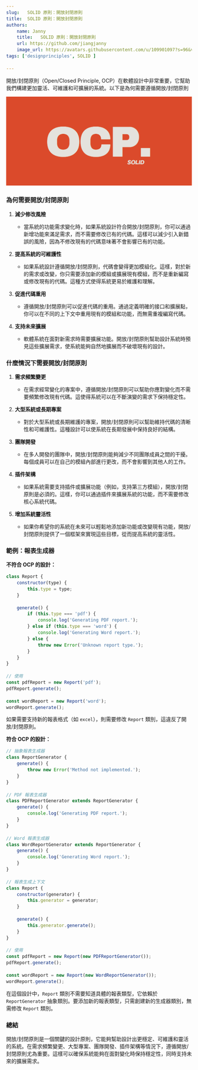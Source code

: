 ```yaml
---
slug:   SOLID 原則：開放封閉原則 
title:  SOLID 原則：開放封閉原則 
authors:
    name: Janny
    title:   SOLID 原則：開放封閉原則
    url: https://github.com/jiangjanny
    image_url: https://avatars.githubusercontent.com/u/109901097?s=96&v=4
tags: ['designprinciples', SOLID ]

---
```


開放/封閉原則（Open/Closed Principle, OCP）在軟體設計中非常重要，它幫助我們構建更加靈活、可維護和可擴展的系統。以下是為何需要遵循開放/封閉原則

![alt text](image-2.png)

### 為何需要開放/封閉原則

1. **減少修改風險**
   - 當系統的功能需求變化時，如果系統設計符合開放/封閉原則，你可以通過新增功能來滿足需求，而不需要修改已有的代碼。這樣可以減少引入新錯誤的風險，因為不修改現有的代碼意味著不會影響已有的功能。

2. **提高系統的可維護性**
   - 如果系統設計遵循開放/封閉原則，代碼會變得更加模組化。這樣，對於新的需求或改變，你只需要添加新的模組或擴展現有模組，而不是重新編寫或修改現有的代碼。這種方式使得系統更易於維護和理解。

3. **促進代碼重用**
   - 遵循開放/封閉原則可以促進代碼的重用。通過定義明確的接口和擴展點，你可以在不同的上下文中重用現有的模組和功能，而無需重複編寫代碼。

4. **支持未來擴展**
   - 軟體系統在面對新需求時需要擴展功能。開放/封閉原則幫助設計系統時預見這些擴展需求，使系統能夠自然地擴展而不破壞現有的設計。

### 什麼情況下需要開放/封閉原則

1. **需求頻繁變更**
   - 在需求經常變化的專案中，遵循開放/封閉原則可以幫助你應對變化而不需要頻繁修改現有代碼。這使得系統可以在不斷演變的需求下保持穩定性。

2. **大型系統或長期專案**
   - 對於大型系統或長期維護的專案，開放/封閉原則可以幫助維持代碼的清晰性和可維護性。這種設計可以使系統在長期發展中保持良好的結構。

3. **團隊開發**
   - 在多人開發的團隊中，開放/封閉原則能夠減少不同團隊成員之間的干擾。每個成員可以在自己的模組內部進行更改，而不會影響到其他人的工作。

4. **插件架構**
   - 如果系統需要支持插件或擴展功能（例如，支持第三方模組），開放/封閉原則是必須的。這樣，你可以通過插件來擴展系統的功能，而不需要修改核心系統代碼。

5. **增加系統靈活性**
   - 如果你希望你的系統在未來可以輕鬆地添加新功能或改變現有功能，開放/封閉原則提供了一個框架來實現這些目標，從而提高系統的靈活性。

### 範例：報表生成器

**不符合 OCP 的設計：**

```javascript
class Report {
    constructor(type) {
        this.type = type;
    }

    generate() {
        if (this.type === 'pdf') {
            console.log('Generating PDF report.');
        } else if (this.type === 'word') {
            console.log('Generating Word report.');
        } else {
            throw new Error('Unknown report type.');
        }
    }
}

// 使用
const pdfReport = new Report('pdf');
pdfReport.generate();

const wordReport = new Report('word');
wordReport.generate();
```

如果需要支持新的報表格式（如 `excel`），則需要修改 `Report` 類別，這違反了開放/封閉原則。

**符合 OCP 的設計：**

```javascript
// 抽象報表生成器
class ReportGenerator {
    generate() {
        throw new Error('Method not implemented.');
    }
}

// PDF 報表生成器
class PDFReportGenerator extends ReportGenerator {
    generate() {
        console.log('Generating PDF report.');
    }
}

// Word 報表生成器
class WordReportGenerator extends ReportGenerator {
    generate() {
        console.log('Generating Word report.');
    }
}

// 報表生成上下文
class Report {
    constructor(generator) {
        this.generator = generator;
    }

    generate() {
        this.generator.generate();
    }
}

// 使用
const pdfReport = new Report(new PDFReportGenerator());
pdfReport.generate();

const wordReport = new Report(new WordReportGenerator());
wordReport.generate();
```

在這個設計中，`Report` 類別不需要知道具體的報表類型，它依賴於 `ReportGenerator` 抽象類別。要添加新的報表類型，只需創建新的生成器類別，無需修改 `Report` 類別。

### 總結

開放/封閉原則是一個關鍵的設計原則，它能夠幫助設計出更穩定、可維護和靈活的系統。在需求頻繁變更、大型專案、團隊開發、插件架構等情況下，遵循開放/封閉原則尤為重要。這樣可以確保系統能夠在面對變化時保持穩定性，同時支持未來的擴展需求。